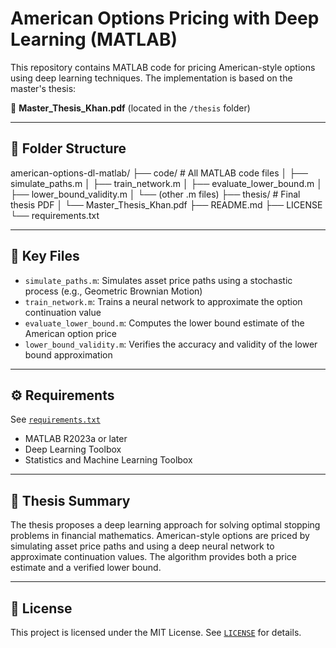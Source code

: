 # American Options Pricing with Deep Learning (MATLAB)

This repository contains MATLAB code for pricing American-style options using deep learning techniques. The implementation is based on the master's thesis:

📄 **Master_Thesis_Khan.pdf** (located in the `/thesis` folder)

---

## 📂 Folder Structure

american-options-dl-matlab/
├── code/ # All MATLAB code files
│ ├── simulate_paths.m
│ ├── train_network.m
│ ├── evaluate_lower_bound.m
│ ├── lower_bound_validity.m
│ └── (other .m files)
├── thesis/ # Final thesis PDF
│ └── Master_Thesis_Khan.pdf
├── README.md
├── LICENSE
└── requirements.txt


---

## 📌 Key Files

- `simulate_paths.m`: Simulates asset price paths using a stochastic process (e.g., Geometric Brownian Motion)
- `train_network.m`: Trains a neural network to approximate the option continuation value
- `evaluate_lower_bound.m`: Computes the lower bound estimate of the American option price
- `lower_bound_validity.m`: Verifies the accuracy and validity of the lower bound approximation

---

## ⚙️ Requirements

See [`requirements.txt`](requirements.txt)

- MATLAB R2023a or later
- Deep Learning Toolbox
- Statistics and Machine Learning Toolbox

---

## 🧠 Thesis Summary

The thesis proposes a deep learning approach for solving optimal stopping problems in financial mathematics. American-style options are priced by simulating asset price paths and using a deep neural network to approximate continuation values. The algorithm provides both a price estimate and a verified lower bound.

---

## 🪪 License

This project is licensed under the MIT License. See [`LICENSE`](LICENSE) for details.



